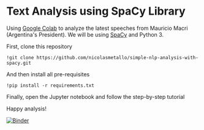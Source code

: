 # Text Analysis using SpaCy Library
Using [Google Colab](https://colab.research.google.com) to analyze the latest speeches from Mauricio Macri (Argentina's President). We will be using [SpaCy](https://spacy.io/) and Python 3.

First, clone this repository
```
!git clone https://github.com/nicolasmetallo/simple-nlp-analysis-with-spacy.git
```
And then install all pre-requisites
```
!pip install -r requirements.txt
```
Finally, open the Jupyter notebook and follow the step-by-step tutorial

Happy analysis!

[![Binder](https://mybinder.org/badge.svg)](https://mybinder.org/v2/gh/nicolasmetallo/simple-nlp-analysis-with-spacy/master?filepath=simple_analysis_macri_latest_speech.ipynb)

